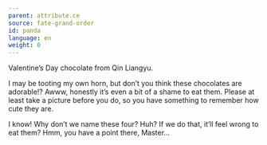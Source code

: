 ```yaml
---
parent: attribute.ce
source: fate-grand-order
id: panda
language: en
weight: 0
---
```


Valentine’s Day chocolate from Qin Liangyu.

I may be tooting my own horn, but don’t you think these chocolates are adorable!? Awww, honestly it’s even a bit of a shame to eat them. Please at least take a picture before you do, so you have something to remember how cute they are.

I know! Why don’t we name these four? Huh? If we do that, it’ll feel wrong to eat them? Hmm, you have a point there, Master…
